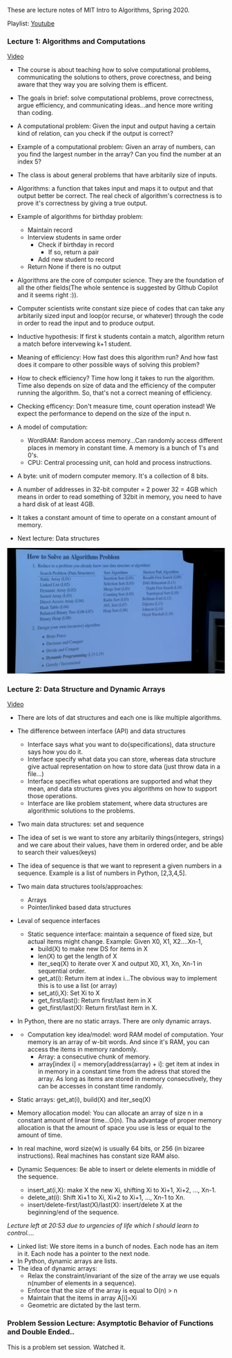 These are lecture notes of MIT Intro to Algorithms, Spring 2020.

Playlist: [Youtube](https://www.youtube.com/playlist?list=PLUl4u3cNGP63EdVPNLG3ToM6LaEUuStEY)

### Lecture 1: Algorithms and Computations

[Video](https://www.youtube.com/watch?v=ZA-tUyM_y7s&list=PLUl4u3cNGP63EdVPNLG3ToM6LaEUuStEY)

* The course is about teaching how to solve computational problems, communicating the solutions to others, prove corectness, and being aware that they way you are solving them is efficent.
* The goals in brief: solve computational problems, prove correctness, argue efficiency, and communicating ideas...and hence more writing than coding.
* A computational problem: Given the input and output having a certain kind of relation, can you check if the output is correct? 
* Example of a computational problem: Given an array of numbers, can you find the largest number in the array? Can you find the number at an index 5?
* The class is about general problems that have arbitarily size of inputs. 
* Algorithms: a function that takes input and maps it to output and that output better be correct. The real check of algorithm's correctness is to prove it's correctness by giving a true output. 
* Example of algorithms for birthday problem: 
    * Maintain record 
    * Interview students in same order
        * Check if birthday in record
            * If so, return a pair
        * Add new student to record
    * Return None if there is no output

* Algorithms are the core of computer science. They are the foundation of all the other fields(The whole sentence is suggested by GIthub Copilot and it seems right :)).
* Computer scientists write constant size piece of codes that can take any arbitarily sized input and loop(or recurse, or whatever) through the code in order to read the input and to produce output.
* Inductive hypothesis: If first k students contain a match, algorithm return a match before intervewing k+1 student.
* Meaning of efficiency: How fast does this algorithm run? And how fast does it compare to other possible ways of solving this problem?
* How to check efficiency? Time how long it takes to run the algorithm. Time also depends on size of data and the efficiency of the computer running the algorithm. So, that's not a correct meaning of efficiency.
* Checking efficency: Don't measure time, count operation instead! We expect the performance to depend on the size of the input n.
* A model of computation: 
    * WordRAM: Random access memory...Can randomly access different places in memory in constant time. A memory is a bunch of 1's and 0's.
    * CPU: Central processing unit, can hold and process instructions. 

* A byte: unit of modern computer memory. It's a collection of 8 bits.
* A number of addresses in 32-bit computer = 2 power 32 = 4GB which means in order to read something of 32bit in memory, you need to have a hard disk of at least 4GB.
* It takes a constant amount of time to operate on a constant amount of memory.
* Next lecture: Data structures

![image](images/mit1.png) 

### Lecture 2: Data Structure and Dynamic Arrays

[Video](https://www.youtube.com/watch?v=CHhwJjR0mZA&list=PLUl4u3cNGP63EdVPNLG3ToM6LaEUuStEY&index=2)

* There are lots of dat structures and each one is like multiple algorithms.
* The difference between interface (API) and data structures

    * Interface says what you want to do(specifications),  data structure says how you do it. 
    * Interface specify what data you can store,  whereas data structure give actual representation on how to store data (just throw data in a file...)
    * Interface specifies what operations are supported and what they mean, and data structures gives you algorithms on how to support those operations.
    * Interface are like problem statement, where data structures are algorithmic solutions to the problems.

* Two main data structures: set and sequence
* The idea of set is we want to store any arbitarily things(integers, strings) and we care about their values, have them in ordered order, and be able to search their values(keys)
* The idea of sequence is that we want to represent a given numbers in a sequence. Example is a list of numbers in Python, [2,3,4,5]. 
* Two main data structures tools/approaches: 

    * Arrays
    * Pointer/linked based data structures

* Leval of sequence interfaces
    * Static sequence interface: maintain a sequence of fixed size, but actual items might change. Example: Given X0, X1, X2....Xn-1, 
        * build(X) to make new DS for items in X
        * len(X) to get the length of X
        * iter_seq(X) to iterate over X and output X0, X1, Xn, Xn-1 in sequential order. 
        * get_at(i): Return item at index i...The obvious way to implement this is to use a list (or array)
        * set_at(i,X): Set Xi to X
        * get_first/last(): Return first/last item in X
        * get_first/last(X): Return first/last item in X.
* In Python, there are no static arrays. There are only dynamic arrays. 
* * Computation key idea/model: word RAM model of computation. Your memory is an array of w-bit words. And since it's RAM, you can access the items in memory randomly. 
    * Array: a consecutive chunk of memory.
    * array[index i] = memory[address(array) + i]: get item at index in in memory in a constant time from the adress that stored the array. As long as items are stored in memory consecutively, they can be accesses in constant time randomly. 
* Static arrays: get_at(i), build(X) and iter_seq(X)
* Memory allocation model: You can allocate an array of size n in a constant amount of linear time...O(n). Tha advantage of proper memory allocation is that the amount of space you use is less or equal to the amount of time. 
* In real machine, word size(w) is usually 64 bits, or 256 (in bizaree instructions). Real machines has constant size RAM also.
  
* Dynamic Sequences: Be able to insert or delete elements in middle of the sequence. 

  * insert_at(i,X): make X the new Xi, shifting Xi to Xi+1, Xi+2, ..., Xn-1.
  * delete_at(i): Shift Xi+1 to Xi, Xi+2 to Xi+1, ..., Xn-1 to Xn.
  * insert/delete-first/last(X)/last(X): insert/delete X at the beginning/end of the sequence.

*Lecture left at 20:53 due to urgencies of life which I should learn to control....*

* Linked list: We store items in a bunch of nodes. Each node has an item in it. Each node has a pointer to the next node.
* In Python, dynamic arrays are lists. 
* The idea of dynamic arrays: 
  * Relax the constraint/invariant of the size of the array we use equals n(number of elements in a sequence).
  * Enforce that the size of the array is equal to O(n) > n
  * Maintain that the items in array A[i]=Xi
  * Geometric are dictated by the last term. 

### Problem Session Lecture: Asymptotic Behavior of Functions and Double Ended..

This is a problem set session. Watched it. 






